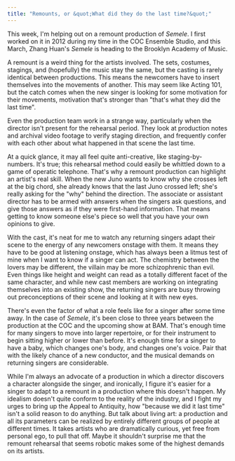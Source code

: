 ```yaml
---
title: "Remounts, or &quot;What did they do the last time?&quot;"
---
```


<p>
	This week, I'm helping out on a remount production of <em>Semele</em>. I first worked on it in 2012 during my time in the COC Ensemble Studio, and this March, Zhang Huan's <em>Semele</em> is heading to the Brooklyn Academy of Music.
</p>
<p>
	A remount is a weird thing for the artists involved. The sets, costumes, stagings, and (hopefully) the music stay the same, but the casting is rarely identical between productions. This means the newcomers have to insert themselves into the movements of another. This may seem like Acting 101, but the catch comes when the new singer is looking for some motivation for their movements, motivation that's stronger than "that's what they did the last time".
</p>
<p>
	Even the production team work in a strange way, particularly when the director isn't present for the rehearsal period. They look at production notes and archival video footage to verify staging direction, and frequently confer with each other about what happened in that scene the last time.
</p>
<p>
	At a quick glance, it may all feel quite anti-creative, like staging-by-numbers. It's true; this rehearsal method could easily be whittled down to a game of operatic telephone. That's why a remount production can highlight an artist's real skill. When the new Juno wants to know why she crosses left at the big chord, she already knows that the last Juno crossed left; she's really asking for the "why" behind the direction. The associate or assistant director has to be armed with answers when the singers ask questions, and give those answers as if they were first-hand information. That means getting to know someone else's piece so well that you have your own opinions to give.
</p>
<p>
	With the cast, it's neat for me to watch any returning singers adapt their scene to the energy of any newcomers onstage with them. It means they have to be good at listening onstage, which has always been a litmus test of mine when I want to know if a singer can act. The chemistry between the lovers may be different, the villain may be more schizophrenic than evil. Even things like height and weight can read as a totally different facet of the same character, and while new cast members are working on integrating themselves into an existing show, the returning singers are busy throwing out preconceptions of their scene and looking at it with new eyes.
</p>
<p>
	There's even the factor of what a role feels like for a singer after some time away. In the case of <em>Semele</em>, it's been close to three years between the production at the COC and the upcoming show at BAM. That's enough time for many singers to move into larger repertoire, or for their instrument to begin sitting higher or lower than before. It's enough time for a singer to have a baby, which changes one's body, and changes one's voice. Pair that with the likely chance of a new conductor, and the musical demands on returning singers are considerable.
</p>
<p>
	While I'm always an advocate of a production in which a director discovers a character alongside the singer, and ironically, I figure it's easier for a singer to adapt to a remount in a production where this doesn't happen. My idealism doesn't quite conform to the reality of the industry, and I fight my urges to bring up the Appeal to Antiquity, how "because we did it last time" isn't a solid reason to do anything. But talk about living art: a production and all its parameters can be realized by entirely different groups of people at different times. It takes artists who are dramatically curious, yet free from personal ego, to pull that off. Maybe it shouldn't surprise me that the remount rehearsal that seems robotic makes some of the highest demands on its artists.
</p>
